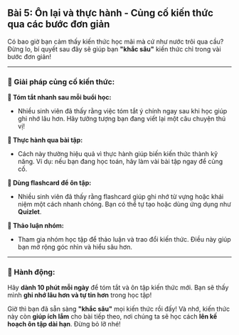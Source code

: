 ## Bài 5: Ôn lại và thực hành - Củng cố kiến thức qua các bước đơn giản

Có bao giờ bạn cảm thấy kiến thức học mãi mà cứ như nước trôi qua cầu? Đừng lo, bí quyết sau đây sẽ giúp bạn **"khắc sâu"** kiến thức chỉ trong vài bước đơn giản!

---

### 📌 Giải pháp củng cố kiến thức:

**🔹 Tóm tắt nhanh sau mỗi buổi học:**
- Nhiều sinh viên đã thấy rằng việc tóm tắt ý chính ngay sau khi học giúp ghi nhớ lâu hơn. Hãy tưởng tượng bạn đang viết lại một câu chuyện thú vị!

**🔹 Thực hành qua bài tập:**
- Cách này thường hiệu quả vì thực hành giúp biến kiến thức thành kỹ năng. Ví dụ: nếu bạn đang học toán, hãy làm vài bài tập ngay để củng cố.

**🔹 Dùng flashcard để ôn tập:**
- Nhiều sinh viên đã thấy rằng flashcard giúp ghi nhớ từ vựng hoặc khái niệm một cách nhanh chóng. Bạn có thể tự tạo hoặc dùng ứng dụng như **Quizlet**.

**🔹 Thảo luận nhóm:**
- Tham gia nhóm học tập để thảo luận và trao đổi kiến thức. Điều này giúp bạn mở rộng góc nhìn và hiểu sâu hơn.

---

### 🚀 Hành động:

Hãy **dành 10 phút mỗi ngày** để tóm tắt và ôn tập kiến thức mới. Bạn sẽ thấy mình **ghi nhớ lâu hơn và tự tin hơn** trong học tập!

Giờ thì bạn đã sẵn sàng **"khắc sâu"** mọi kiến thức rồi đấy! Và nhớ, kiến thức này còn **giúp ích lắm** cho bài tiếp theo, nơi chúng ta sẽ học cách **lên kế hoạch ôn tập dài hạn**. Đừng bỏ lỡ nhé!